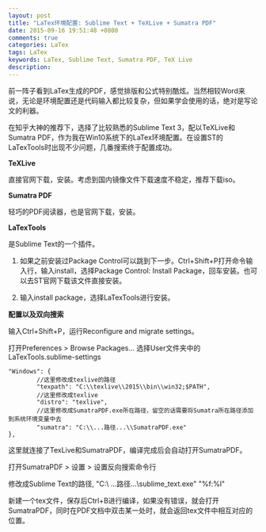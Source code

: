 ```yaml
---
layout: post
title: "LaTex环境配置: Sublime Text + TeXLive + Sumatra PDF"
date: 2015-09-16 19:51:48 +0800
comments: true
categories: LaTex
tags: LaTex
keywords: LaTex, Sublime Text, Sumatra PDF, TeX Live
description: 
---
```

前一阵子看到LaTex生成的PDF，感觉排版和公式特别酷炫。当然相较Word来说，无论是环境配置还是代码输入都比较复杂，但如果学会使用的话，绝对是写论文的利器。

在知乎大神的推荐下，选择了比较熟悉的Sublime Text 3，配以TeXLive和Sumatra PDF，作为我在Win10系统下的LaTex环境配置。在设置ST的LaTexTools时出现不少问题，几番搜索终于配置成功。

<!-- more -->

__TeXLive__

直接官网下载，安装。考虑到国内镜像文件下载速度不稳定，推荐下载iso。

__Sumatra PDF__

轻巧的PDF阅读器，也是官网下载，安装。

__LaTexTools__

是Sublime Text的一个插件。

1. 如果之前安装过Package Control可以跳到下一步。Ctrl+Shift+P打开命令输入行，输入install，选择Package Control: Install Package，回车安装。也可以去ST官网下载该文件直接安装。

2. 输入install package，选择LaTexTools进行安装。

__配置以及双向搜索__

输入Ctrl+Shift+P，运行Reconfigure and migrate settings。

打开Preferences > Browse Packages... 选择User文件夹中的LaTexTools.sublime-settings

```
"Windows": {
		//这里修改成texlive的路径
		"texpath": "C:\\texlive\\2015\\bin\\win32;$PATH",
		//这里修改成texlive
		"distro": "texlive",
		//这里修改成SumatraPDF.exe所在路径，留空的话需要将Sumatra所在路径添加到系统环境变量中去
		"sumatra": "C:\\...路径...\\SumatraPDF.exe"
},
```
这里就连接了TexLive和SumatraPDF，编译完成后会自动打开SumatraPDF。

打开SumatraPDF > 设置 > 设置反向搜索命令行

修改成Sublime Text的路径, "C:\ ...路径...\sublime_text.exe" "%f:%l"

新建一个tex文件，保存后Ctrl+B进行编译，如果没有错误，就会打开SumatraPDF，同时在PDF文档中双击某一处时，就会返回tex文件中相互对应的位置。
